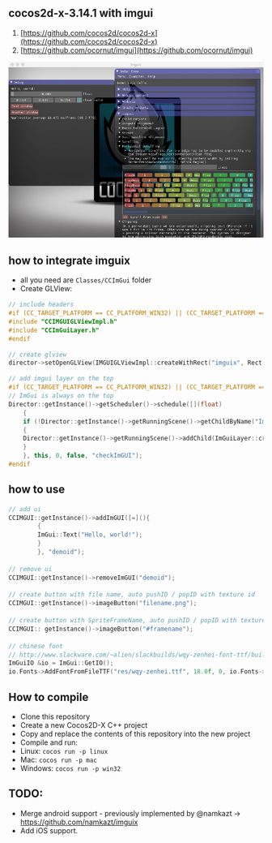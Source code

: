 ## cocos2d-x-3.14.1 with imgui

1. [https://github.com/cocos2d/cocos2d-x](https://github.com/cocos2d/cocos2d-x)
2. [https://github.com/ocornut/imgui](https://github.com/ocornut/imgui)


![screen](imguix.png)

## how to integrate imguix

* all you need are `Classes/CCImGui` folder
* Create GLView:

```cpp
// include headers
#if (CC_TARGET_PLATFORM == CC_PLATFORM_WIN32) || (CC_TARGET_PLATFORM == CC_PLATFORM_MAC)
#include "CCIMGUIGLViewImpl.h"
#include "CCImGuiLayer.h"
#endif
```

```cpp
// create glview
director->setOpenGLView(IMGUIGLViewImpl::createWithRect("imguix", Rect(0, 0, width,   height)));
```

```cpp
// add imgui layer on the top
#if (CC_TARGET_PLATFORM == CC_PLATFORM_WIN32) || (CC_TARGET_PLATFORM == CC_PLATFORM_MAC)
// ImGui is always on the top
Director::getInstance()->getScheduler()->schedule([](float)
	{
	if (!Director::getInstance()->getRunningScene()->getChildByName("ImGUILayer"))
	{
	Director::getInstance()->getRunningScene()->addChild(ImGuiLayer::create(), INT_MAX,   "ImGUILayer");
	}
	}, this, 0, false, "checkImGUI");
#endif
```

## how to use

```c++
// add ui
CCIMGUI::getInstance()->addImGUI([=](){
		{
		ImGui::Text("Hello, world!");
		}
		}, "demoid");

// remove ui
CCIMGUI::getInstance()->removeImGUI("demoid");

// create button with file name, auto pushID / popID with texture id
CCIMGUI::getInstance()->imageButton("filename.png");

// create button with SpriteFrameName, auto pushID / popID with texture id
CCIMGUI:: getInstance()->imageButton("#framename");

// chinese font
// http://www.slackware.com/~alien/slackbuilds/wqy-zenhei-font-ttf/build/wqy-zenhei-0.4.23-1.tar.gz
ImGuiIO &io = ImGui::GetIO();
io.Fonts->AddFontFromFileTTF("res/wqy-zenhei.ttf", 18.0f, 0, io.Fonts->GetGlyphRangesChinese());
```

## How to compile

* Clone this repository
* Create a new Cocos2D-X C++ project
* Copy and replace the contents of this repository into the new project
* Compile and run:
* Linux: `cocos run -p linux`
* Mac: `cocos run -p mac`
* Windows: `cocos run -p win32`

## TODO:

* Merge android support - previously implemented  by @namkazt -> https://github.com/namkazt/imguix
* Add iOS support.
